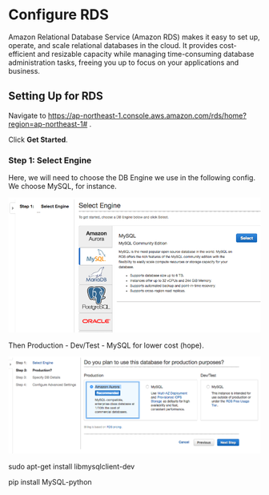 # Configure RDS
Amazon Relational Database Service (Amazon RDS) makes it easy to set up, operate, and scale relational databases in the cloud. It provides cost-efficient and resizable capacity while managing time-consuming database administration tasks, freeing you up to focus on your applications and business.


## Setting Up for RDS

Navigate to https://ap-northeast-1.console.aws.amazon.com/rds/home?region=ap-northeast-1# . 

Click **Get Started**.

###  Step 1: Select Engine

Here, we will need to choose the DB Engine we use in the following config. We choose MySQL, for instance.

![](img/03-01.png)

Then Production - Dev/Test - MySQL for lower cost (hope).

![](img/03-02.png)




  sudo apt-get install libmysqlclient-dev

pip install MySQL-python 
